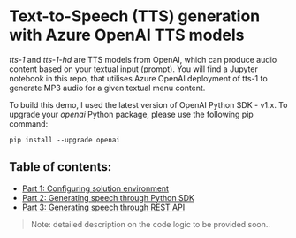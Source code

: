 # Text-to-Speech (TTS) generation with Azure OpenAI TTS models
_tts-1_ and _tts-1-hd_ are TTS models from OpenAI, which can produce audio content based on your textual input (prompt). You will find a Jupyter notebook in this repo, that utilises Azure OpenAI deployment of tts-1 to generate MP3 audio for a given textual menu content.

To build this demo, I used the latest version of OpenAI Python SDK - v1.x. To upgrade your _openai_ Python package, please use the following pip command:
```
pip install --upgrade openai
```

## Table of contents:
- [Part 1: Configuring solution environment]()
- [Part 2: Generating speech through Python SDK]()
- [Part 3: Generating speech through REST API]()

> Note: detailed description on the code logic to be provided soon..
